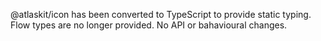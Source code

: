 @atlaskit/icon has been converted to TypeScript to provide static typing. Flow types are no longer provided. No API or bahavioural changes.
